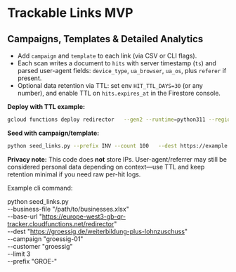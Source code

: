 # Trackable Links MVP


## Campaigns, Templates & Detailed Analytics

- Add `campaign` and `template` to each link (via CSV or CLI flags).
- Each scan writes a document to `hits` with server timestamp (`ts`) and parsed user-agent fields:
  `device_type`, `ua_browser`, `ua_os`, plus `referer` if present.
- Optional data retention via TTL: set env `HIT_TTL_DAYS=30` (or any number), and enable TTL on `hits.expires_at` in the Firestore console.

**Deploy with TTL example:**
```bash
gcloud functions deploy redirector   --gen2 --runtime=python311 --region=europe-west3   --entry-point=redirector --source=.   --trigger-http --allow-unauthenticated   --set-env-vars=HIT_TTL_DAYS=30
```

**Seed with campaign/template:**
```bash
python seed_links.py --prefix INV --count 100   --dest https://example.com/landing   --business-id ACME --business-name "ACME GmbH"   --campaign SPRING25 --template HERO-A
```

**Privacy note:** This code does **not** store IPs. User-agent/referrer may still be considered personal data depending on context—use TTL and keep retention minimal if you need raw per-hit logs.


Example cli command:

python seed_links.py \
  --business-file "/path/to/businesses.xlsx" \
  --base-url "https://europe-west3-gb-qr-tracker.cloudfunctions.net/redirector" \
  --dest "https://groessig.de/weiterbildung-plus-lohnzuschuss" \
  --campaign "groessig-01" \
  --customer "groessig" \
  --limit 3 \
  --prefix "GROE-"
